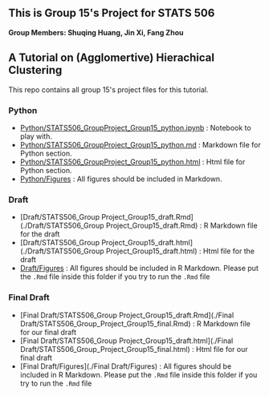 ## This is Group 15's Project for STATS 506
**Group Members: Shuqing Huang, Jin Xi, Fang Zhou**

## A Tutorial on (Agglomertive) Hierachical Clustering
This repo contains all group 15's project files for this tutorial.

### Python
 
  - [Python/STATS506_GroupProject_Group15_python.ipynb](./Python/STATS506_GroupProject_Group15_python.ipynb) : Notebook to play with.
  - [Python/STATS506_GroupProject_Group15_python.md](./Python/STATS506_GroupProject_Group15_python.md) : Markdown file for Python section.
  - [Python/STATS506_GroupProject_Group15_python.html](./Python/STATS506_GroupProject_Group15_python.html) : Html file for Python section.
  - [Python/Figures](./Python/Figures) : All figures should be included in Markdown.
  
### Draft
  - [Draft/STATS506_Group Project_Group15_draft.Rmd](./Draft/STATS506_Group Project_Group15_draft.Rmd) : R Markdown file for the draft
  - [Draft/STATS506_Group Project_Group15_draft.html](./Draft/STATS506_Group Project_Group15_draft.html) : Html file for the draft
  - [Draft/Figures](./Draft/Figures) : All figures should be included in R Markdown. Please put the `.Rmd` file inside this folder if you try to run the `.Rmd` file


### Final Draft
  - [Final Draft/STATS506_Group Project_Group15_draft.Rmd](./Final Draft/STATS506_Group_Project_Group15_final.Rmd) : R Markdown file for our final draft
  - [Final Draft/STATS506_Group Project_Group15_draft.html](./Final Draft/STATS506_Group_Project_Group15_final.html) : Html file for our final draft
  - [Final Draft/Figures](./Final Draft/Figures) : All figures should be included in R Markdown. Please put the `.Rmd` file inside this folder if you try to run the `.Rmd` file
